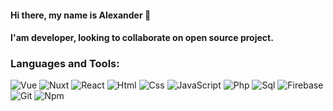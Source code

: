 #### Hi there, my name is Alexander 👋
#### I'am developer, looking to collaborate on open source project.
### Languages and Tools:
![Vue](https://img.shields.io/badge/-VUE-090909?style=for-the-badge&logo=Vue.js&logoColor=4FC08D)
![Nuxt](https://img.shields.io/badge/-NUXT-090909?style=for-the-badge&logo=nuxtdotjs&logoColor=00DC82)
![React](https://img.shields.io/badge/-REACT-090909?style=for-the-badge&logo=react&logoColor=61DAFB)
![Html](https://img.shields.io/badge/-HTML-090909?style=for-the-badge&logo=html5&logoColor=F16529)
![Css](https://img.shields.io/badge/-CSS-090909?style=for-the-badge&logo=css3&logoColor=2965F1)
![JavaScript](https://img.shields.io/badge/-JavaScript-090909?style=for-the-badge&logo=JavaScript&logoColor=E9D54D)
![Php](https://img.shields.io/badge/-PHP-090909?style=for-the-badge&logo=php&logoColor=6495ED)
![Sql](https://img.shields.io/badge/-Sql-090909?style=for-the-badge&logo=mysql&logoColor=FFFFFF)
![Firebase](https://img.shields.io/badge/-Firebase-090909?style=for-the-badge&logo=firebase&logoColor=F8C52C)
![Git](https://img.shields.io/badge/-GIT-090909?style=for-the-badge&logo=git&logoColor=F05133)
![Npm](https://img.shields.io/badge/-NPM-090909?style=for-the-badge&logo=npm&logoColor=CB3837)
<!--
**alxbychkov/alxbychkov** is a ✨ _special_ ✨ repository because its `README.md` (this file) appears on your GitHub profile.

Here are some ideas to get you started:

- 🔭 I’m currently working on ...
- 🌱 I’m currently learning ...
- 👯 I’m looking to collaborate on ...
- 🤔 I’m looking for help with ...
- 💬 Ask me about ...
- 📫 How to reach me: ...
- 😄 Pronouns: ...
- ⚡ Fun fact: ...
-->
